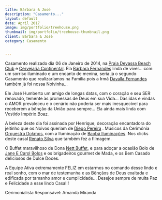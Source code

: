```yaml
---
title: Bárbara & José
description: "Casamento..."
layout: default
date: April 2017
image: img/portfolio/treehouse.png
thumbnail: img/portfolio/treehouse-thumbnail.png
client: Bárbara & José
category: Casamento


---
```


<div class="grid">
	<div class="c-8">		
		<div class="entry-content">
<p style="text-align: justify;">

Casamento realizado dia 06 de Janeiro de 2014, na <a href="https://www.facebook.com/pages/Praia-Devassa-Beach-Club/180952885320233" target="_blank">Praia Devassa Beach Club</a> e <a href="https://www.facebook.com/CervejariaContinental" target="_blank">Cervejaria Continental</a>. Ela <a href="https://www.facebook.com/barbara.fernandes.773776" target="_blank">Bárbara Fernandes</a> linda de viver&#8230; com um sorriso iluminado e um encanto de menina, seria já o segundo Casamento que realizaríamos na Família pois a Irmã <a href="https://www.facebook.com/dayalla.fernandes.5" target="_blank">Dayalla Fernandes</a> também já foi nossa Noivinha&#8230;</p>
<p>Ele José Humberto um amigo de longas datas, com o coração e seu SER renovado, temente às promessas de Deus em sua Vida&#8230; Das idas e vindas o AMOR prevaleceu e o cenário não poderia ser mais inesquecível para receberem a bênção da União para sempre&#8230; Ela ainda mais linda com Vestido <a href="https://www.facebook.com/imperio.boaz" target="_blank">Império Boaz</a>.</p>
<p>A beleza deste dia foi assinada por Henrique, decoração encantadora do jeitinho que os Noivos queriam de <a href="https://www.facebook.com/arte.floral.5" target="_blank">Diego Pereira</a> . Músicos da Cerimônia <a href="https://www.facebook.com/orquestra.dokmos" target="_blank">Orquestra Dokmos</a>, com a Iluminação de <a href="https://www.facebook.com/venanciobaoba" target="_blank">Baobá Iluminações</a>. Nos clicks deste casal <a href="https://www.facebook.com/renatosiiilva" target="_blank">Renato Silva</a> que também fez a filmagem.</p>
<p>O Buffet maravilhoso de Dona <a href="https://www.facebook.com/nett.buffet" target="_blank">Nett Buffet</a>, e para adoçar a ocasião Bolo de <a href="https://www.facebook.com/janeecarol.bolos" target="_blank">Jane E Carol Bolos</a> e os brigadeiros gourmet de Mada, e os Bem Casado deliciosos de Dulce Doces.</p>
<p>A Equipe Ativa extremamente FELIZ em estarmos no comando desse lindo e real sonho, com o mar de testemunha e as Bênçãos de Deus exaltada e edificada por tamanho amor e cumplicidade&#8230; Desejos sempre de muita Paz e Felicidade a esse lindo Casal!!</p>
<p>Cerimonialista Responsável: Amanda Miranda</p>
				
</div>				

</div>